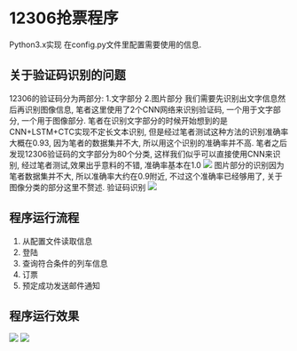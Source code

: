 # 12306抢票程序
Python3.x实现
在config.py文件里配置需要使用的信息.

## 关于验证码识别的问题
12306的验证码分为两部分:
1.文字部分
2.图片部分
我们需要先识别出文字信息然后再识别图像信息, 笔者这里使用了2个CNN网络来识别验证码, 一个用于文字部分, 一个用于图像部分. 
笔者在识别文字部分的时候开始想到的是CNN+LSTM+CTC实现不定长文本识别, 但是经过笔者测试这种方法的识别准确率大概在0.93, 因为笔者的数据集并不大, 所以用这个识别的准确率并不高. 
笔者之后发现12306验证码的文字部分为80个分类, 这样我们似乎可以直接使用CNN来识别, 经过笔者测试,效果出乎意料的不错, 准确率基本在1.0
<img src="https://github.com/wudinaonao/12306_grab_ticket/blob/master/use/captcha_text.png?raw=true">
图片部分的识别因为笔者数据集并不大, 所以准确率大约在0.9附近, 不过这个准确率已经够用了, 关于图像分类的部分这里不赘述.
验证码识别
<img src="https://github.com/wudinaonao/12306_grab_ticket/blob/master/use/mark_captcha.png?raw=true">

## 程序运行流程
1. 从配置文件读取信息
2. 登陆
3. 查询符合条件的列车信息
4. 订票
5. 预定成功发送邮件通知

## 程序运行效果
<img src="https://github.com/wudinaonao/12306_grab_ticket/blob/master/use/run.png?raw=true">
<img src="https://github.com/wudinaonao/12306_grab_ticket/blob/master/use/result.png?raw=true">
